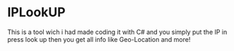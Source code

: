 # IPLookUP
This is a tool wich i had made coding it with C# and you simply put the IP in press look up then you get all info like Geo-Location and more!
